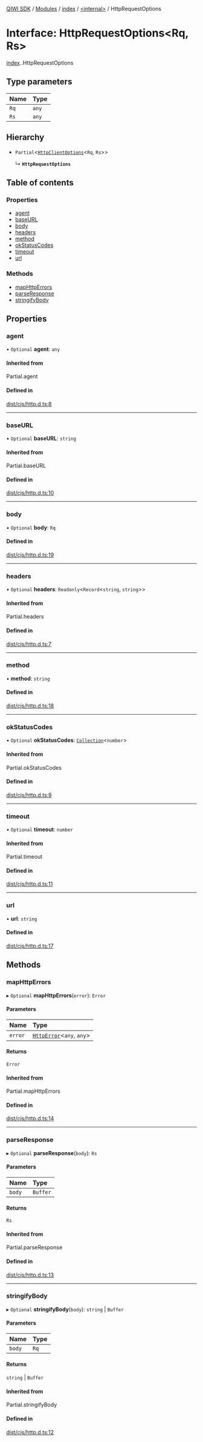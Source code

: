 [QIWI SDK](../README.md) / [Modules](../modules.md) / [index](../modules/index.md) / [<internal\>](../modules/index._internal_.md) / HttpRequestOptions

# Interface: HttpRequestOptions<Rq, Rs\>

[index](../modules/index.md).[<internal>](../modules/index._internal_.md).HttpRequestOptions

## Type parameters

| Name | Type |
| :------ | :------ |
| `Rq` | `any` |
| `Rs` | `any` |

## Hierarchy

- `Partial`<[`HttpClientOptions`](index._internal_.HttpClientOptions.md)<`Rq`, `Rs`\>\>

  ↳ **`HttpRequestOptions`**

## Table of contents

### Properties

- [agent](index._internal_.HttpRequestOptions.md#agent)
- [baseURL](index._internal_.HttpRequestOptions.md#baseurl)
- [body](index._internal_.HttpRequestOptions.md#body)
- [headers](index._internal_.HttpRequestOptions.md#headers)
- [method](index._internal_.HttpRequestOptions.md#method)
- [okStatusCodes](index._internal_.HttpRequestOptions.md#okstatuscodes)
- [timeout](index._internal_.HttpRequestOptions.md#timeout)
- [url](index._internal_.HttpRequestOptions.md#url)

### Methods

- [mapHttpErrors](index._internal_.HttpRequestOptions.md#maphttperrors)
- [parseResponse](index._internal_.HttpRequestOptions.md#parseresponse)
- [stringifyBody](index._internal_.HttpRequestOptions.md#stringifybody)

## Properties

### agent

• `Optional` **agent**: `any`

#### Inherited from

Partial.agent

#### Defined in

[dist/cjs/http.d.ts:8](https://github.com/AlexXanderGrib/node-qiwi-sdk/blob/59c6cc6/dist/cjs/http.d.ts#L8)

___

### baseURL

• `Optional` **baseURL**: `string`

#### Inherited from

Partial.baseURL

#### Defined in

[dist/cjs/http.d.ts:10](https://github.com/AlexXanderGrib/node-qiwi-sdk/blob/59c6cc6/dist/cjs/http.d.ts#L10)

___

### body

• `Optional` **body**: `Rq`

#### Defined in

[dist/cjs/http.d.ts:19](https://github.com/AlexXanderGrib/node-qiwi-sdk/blob/59c6cc6/dist/cjs/http.d.ts#L19)

___

### headers

• `Optional` **headers**: `Readonly`<`Record`<`string`, `string`\>\>

#### Inherited from

Partial.headers

#### Defined in

[dist/cjs/http.d.ts:7](https://github.com/AlexXanderGrib/node-qiwi-sdk/blob/59c6cc6/dist/cjs/http.d.ts#L7)

___

### method

• **method**: `string`

#### Defined in

[dist/cjs/http.d.ts:18](https://github.com/AlexXanderGrib/node-qiwi-sdk/blob/59c6cc6/dist/cjs/http.d.ts#L18)

___

### okStatusCodes

• `Optional` **okStatusCodes**: [`Collection`](../modules/index.QIWI.md#collection)<`number`\>

#### Inherited from

Partial.okStatusCodes

#### Defined in

[dist/cjs/http.d.ts:9](https://github.com/AlexXanderGrib/node-qiwi-sdk/blob/59c6cc6/dist/cjs/http.d.ts#L9)

___

### timeout

• `Optional` **timeout**: `number`

#### Inherited from

Partial.timeout

#### Defined in

[dist/cjs/http.d.ts:11](https://github.com/AlexXanderGrib/node-qiwi-sdk/blob/59c6cc6/dist/cjs/http.d.ts#L11)

___

### url

• **url**: `string`

#### Defined in

[dist/cjs/http.d.ts:17](https://github.com/AlexXanderGrib/node-qiwi-sdk/blob/59c6cc6/dist/cjs/http.d.ts#L17)

## Methods

### mapHttpErrors

▸ `Optional` **mapHttpErrors**(`error`): `Error`

#### Parameters

| Name | Type |
| :------ | :------ |
| `error` | [`HttpError`](../classes/index._internal_.HttpError.md)<`any`, `any`\> |

#### Returns

`Error`

#### Inherited from

Partial.mapHttpErrors

#### Defined in

[dist/cjs/http.d.ts:14](https://github.com/AlexXanderGrib/node-qiwi-sdk/blob/59c6cc6/dist/cjs/http.d.ts#L14)

___

### parseResponse

▸ `Optional` **parseResponse**(`body`): `Rs`

#### Parameters

| Name | Type |
| :------ | :------ |
| `body` | `Buffer` |

#### Returns

`Rs`

#### Inherited from

Partial.parseResponse

#### Defined in

[dist/cjs/http.d.ts:13](https://github.com/AlexXanderGrib/node-qiwi-sdk/blob/59c6cc6/dist/cjs/http.d.ts#L13)

___

### stringifyBody

▸ `Optional` **stringifyBody**(`body`): `string` \| `Buffer`

#### Parameters

| Name | Type |
| :------ | :------ |
| `body` | `Rq` |

#### Returns

`string` \| `Buffer`

#### Inherited from

Partial.stringifyBody

#### Defined in

[dist/cjs/http.d.ts:12](https://github.com/AlexXanderGrib/node-qiwi-sdk/blob/59c6cc6/dist/cjs/http.d.ts#L12)
